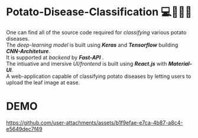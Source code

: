 # Potato-Disease-Classification 💻👨‍🌾🥔
One can find all of the source code required for *classifying* various potato diseases.
<br>The *deep-learning model* is built using ***Keras*** and ***Tensorflow*** building ***CNN-Architeture***.
<br>It is supported at *backend* by ***Fast-API*** .
<br>The intiuative and imersive *UI/frontend* is built using ***React.js*** with ***Material-UI***.
<br>A web-application capable of classifying potato diseases by letting users to upload the leaf image at ease.


# DEMO

https://github.com/user-attachments/assets/b1f9efae-e7ca-4b87-a8c4-e5649dec7f49
